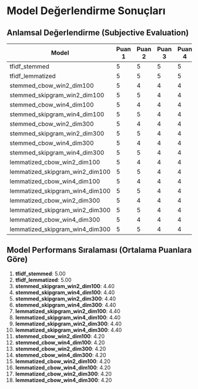 # Model Değerlendirme Sonuçları

## Anlamsal Değerlendirme (Subjective Evaluation)

| Model | Puan 1 | Puan 2 | Puan 3 | Puan 4 | Puan 5 | Ortalama |
|-------|--------|--------|--------|--------|--------|----------|
| tfidf_stemmed | 5 | 5 | 5 | 5 | 5 | 5.0 |
| tfidf_lemmatized | 5 | 5 | 5 | 5 | 5 | 5.0 |
| stemmed_cbow_win2_dim100 | 5 | 4 | 4 | 4 | 4 | 4.2 |
| stemmed_skipgram_win2_dim100 | 5 | 5 | 4 | 4 | 4 | 4.4 |
| stemmed_cbow_win4_dim100 | 5 | 4 | 4 | 4 | 4 | 4.2 |
| stemmed_skipgram_win4_dim100 | 5 | 5 | 4 | 4 | 4 | 4.4 |
| stemmed_cbow_win2_dim300 | 5 | 4 | 4 | 4 | 4 | 4.2 |
| stemmed_skipgram_win2_dim300 | 5 | 5 | 4 | 4 | 4 | 4.4 |
| stemmed_cbow_win4_dim300 | 5 | 4 | 4 | 4 | 4 | 4.2 |
| stemmed_skipgram_win4_dim300 | 5 | 5 | 4 | 4 | 4 | 4.4 |
| lemmatized_cbow_win2_dim100 | 5 | 4 | 4 | 4 | 4 | 4.2 |
| lemmatized_skipgram_win2_dim100 | 5 | 5 | 4 | 4 | 4 | 4.4 |
| lemmatized_cbow_win4_dim100 | 5 | 4 | 4 | 4 | 4 | 4.2 |
| lemmatized_skipgram_win4_dim100 | 5 | 5 | 4 | 4 | 4 | 4.4 |
| lemmatized_cbow_win2_dim300 | 5 | 4 | 4 | 4 | 4 | 4.2 |
| lemmatized_skipgram_win2_dim300 | 5 | 5 | 4 | 4 | 4 | 4.4 |
| lemmatized_cbow_win4_dim300 | 5 | 4 | 4 | 4 | 4 | 4.2 |
| lemmatized_skipgram_win4_dim300 | 5 | 5 | 4 | 4 | 4 | 4.4 |

## Model Performans Sıralaması (Ortalama Puanlara Göre)

1. **tfidf_stemmed**: 5.00
2. **tfidf_lemmatized**: 5.00
3. **stemmed_skipgram_win2_dim100**: 4.40
4. **stemmed_skipgram_win4_dim100**: 4.40
5. **stemmed_skipgram_win2_dim300**: 4.40
6. **stemmed_skipgram_win4_dim300**: 4.40
7. **lemmatized_skipgram_win2_dim100**: 4.40
8. **lemmatized_skipgram_win4_dim100**: 4.40
9. **lemmatized_skipgram_win2_dim300**: 4.40
10. **lemmatized_skipgram_win4_dim300**: 4.40
11. **stemmed_cbow_win2_dim100**: 4.20
12. **stemmed_cbow_win4_dim100**: 4.20
13. **stemmed_cbow_win2_dim300**: 4.20
14. **stemmed_cbow_win4_dim300**: 4.20
15. **lemmatized_cbow_win2_dim100**: 4.20
16. **lemmatized_cbow_win4_dim100**: 4.20
17. **lemmatized_cbow_win2_dim300**: 4.20
18. **lemmatized_cbow_win4_dim300**: 4.20
